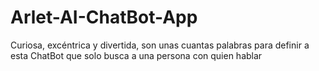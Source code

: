 # Arlet-AI-ChatBot-App
Curiosa, excéntrica y divertida, son unas cuantas palabras para definir a esta ChatBot que solo busca a una persona con quien hablar
